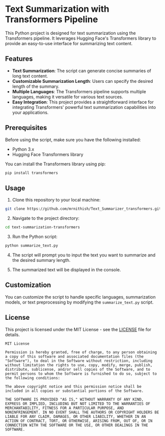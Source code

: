 
# Text Summarization with Transformers Pipeline

This Python project is designed for text summarization using the Transformers pipeline. It leverages Hugging Face's Transformers library to provide an easy-to-use interface for summarizing text content.

## Features

- **Text Summarization**: The script can generate concise summaries of long text content.
- **Customizable Summarization Length**: Users can specify the desired length of the summary.
- **Multiple Languages**: The Transformers pipeline supports multiple languages, making it versatile for various text sources.
- **Easy Integration**: This project provides a straightforward interface for integrating Transformers' powerful text summarization capabilities into your applications.

## Prerequisites

Before using the script, make sure you have the following installed:

- Python 3.x
- Hugging Face Transformers library

You can install the Transformers library using pip:

```bash
pip install transformers
```

## Usage

1. Clone this repository to your local machine:

```bash
git clone https://github.com/mrnithish/Text_Summarizer_transformers.git
```

2. Navigate to the project directory:

```bash
cd text-summarization-transformers
```

3. Run the Python script:

```bash
python summarize_text.py
```

4. The script will prompt you to input the text you want to summarize and the desired summary length.

5. The summarized text will be displayed in the console.

## Customization

You can customize the script to handle specific languages, summarization models, or text preprocessing by modifying the `summarize_text.py` script. 

## License

This project is licensed under the MIT License - see the [LICENSE](LICENSE) file for details.



```
MIT License

Permission is hereby granted, free of charge, to any person obtaining a copy of this software and associated documentation files (the "Software"), to deal in the Software without restriction, including without limitation the rights to use, copy, modify, merge, publish, distribute, sublicense, and/or sell copies of the Software, and to permit persons to whom the Software is furnished to do so, subject to the following conditions:

The above copyright notice and this permission notice shall be included in all copies or substantial portions of the Software.

THE SOFTWARE IS PROVIDED "AS IS," WITHOUT WARRANTY OF ANY KIND, EXPRESS OR IMPLIED, INCLUDING BUT NOT LIMITED TO THE WARRANTIES OF MERCHANTABILITY, FITNESS FOR A PARTICULAR PURPOSE, AND NONINFRINGEMENT. IN NO EVENT SHALL THE AUTHORS OR COPYRIGHT HOLDERS BE LIABLE FOR ANY CLAIM, DAMAGES, OR OTHER LIABILITY, WHETHER IN AN ACTION OF CONTRACT, TORT, OR OTHERWISE, ARISING FROM, OUT OF, OR IN CONNECTION WITH THE SOFTWARE OR THE USE, OR OTHER DEALINGS IN THE SOFTWARE.

```


